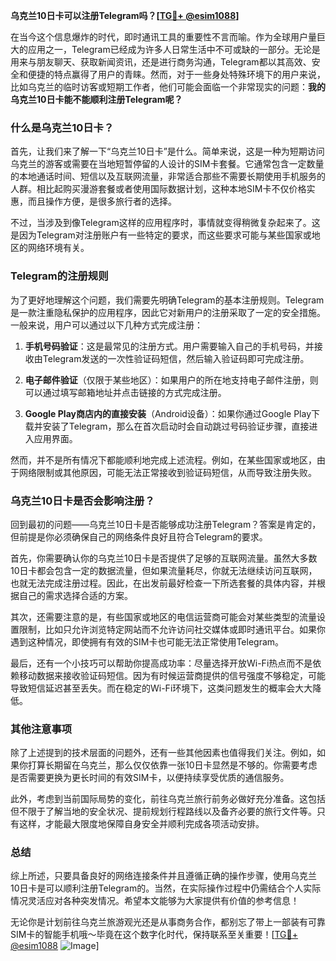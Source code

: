 **乌克兰10日卡可以注册Telegram吗？[[TG💪+ @esim1088](https://t.me/s/esim1088)]**

在当今这个信息爆炸的时代，即时通讯工具的重要性不言而喻。作为全球用户量巨大的应用之一，Telegram已经成为许多人日常生活中不可或缺的一部分。无论是用来与朋友聊天、获取新闻资讯，还是进行商务沟通，Telegram都以其高效、安全和便捷的特点赢得了用户的青睐。然而，对于一些身处特殊环境下的用户来说，比如乌克兰的临时访客或短期工作者，他们可能会面临一个非常现实的问题：**我的乌克兰10日卡能不能顺利注册Telegram呢？**

### 什么是乌克兰10日卡？

首先，让我们来了解一下“乌克兰10日卡”是什么。简单来说，这是一种为短期访问乌克兰的游客或需要在当地短暂停留的人设计的SIM卡套餐。它通常包含一定数量的本地通话时间、短信以及互联网流量，非常适合那些不需要长期使用手机服务的人群。相比起购买漫游套餐或者使用国际数据计划，这种本地SIM卡不仅价格实惠，而且操作方便，是很多旅行者的选择。

不过，当涉及到像Telegram这样的应用程序时，事情就变得稍微复杂起来了。这是因为Telegram对注册账户有一些特定的要求，而这些要求可能与某些国家或地区的网络环境有关。

### Telegram的注册规则

为了更好地理解这个问题，我们需要先明确Telegram的基本注册规则。Telegram是一款注重隐私保护的应用程序，因此它对新用户的注册采取了一定的安全措施。一般来说，用户可以通过以下几种方式完成注册：

1. **手机号码验证**：这是最常见的注册方式。用户需要输入自己的手机号码，并接收由Telegram发送的一次性验证码短信，然后输入验证码即可完成注册。
   
2. **电子邮件验证**（仅限于某些地区）：如果用户的所在地支持电子邮件注册，则可以通过填写邮箱地址并点击链接的方式完成注册。

3. **Google Play商店内的直接安装**（Android设备）：如果你通过Google Play下载并安装了Telegram，那么在首次启动时会自动跳过号码验证步骤，直接进入应用界面。

然而，并不是所有情况下都能顺利地完成上述流程。例如，在某些国家或地区，由于网络限制或其他原因，可能无法正常接收到验证码短信，从而导致注册失败。

### 乌克兰10日卡是否会影响注册？

回到最初的问题——乌克兰10日卡是否能够成功注册Telegram？答案是肯定的，但前提是你必须确保自己的网络条件良好且符合Telegram的要求。

首先，你需要确认你的乌克兰10日卡是否提供了足够的互联网流量。虽然大多数10日卡都会包含一定的数据流量，但如果流量耗尽，你就无法继续访问互联网，也就无法完成注册过程。因此，在出发前最好检查一下所选套餐的具体内容，并根据自己的需求选择合适的方案。

其次，还需要注意的是，有些国家或地区的电信运营商可能会对某些类型的流量设置限制，比如只允许浏览特定网站而不允许访问社交媒体或即时通讯平台。如果你遇到这种情况，即使拥有有效的SIM卡也可能无法正常使用Telegram。

最后，还有一个小技巧可以帮助你提高成功率：尽量选择开放Wi-Fi热点而不是依赖移动数据来接收验证码短信。因为有时候运营商提供的信号强度不够稳定，可能导致短信延迟甚至丢失。而在稳定的Wi-Fi环境下，这类问题发生的概率会大大降低。

### 其他注意事项

除了上述提到的技术层面的问题外，还有一些其他因素也值得我们关注。例如，如果你打算长期留在乌克兰，那么仅仅依靠一张10日卡显然是不够的。你需要考虑是否需要更换为更长时间的有效SIM卡，以便持续享受优质的通信服务。

此外，考虑到当前国际局势的变化，前往乌克兰旅行前务必做好充分准备。这包括但不限于了解当地的安全状况、提前规划行程路线以及备齐必要的旅行文件等。只有这样，才能最大限度地保障自身安全并顺利完成各项活动安排。

### 总结

综上所述，只要具备良好的网络连接条件并且遵循正确的操作步骤，使用乌克兰10日卡是可以顺利注册Telegram的。当然，在实际操作过程中仍需结合个人实际情况灵活应对各种突发情况。希望本文能够为大家提供有价值的参考信息！

无论你是计划前往乌克兰旅游观光还是从事商务合作，都别忘了带上一部装有可靠SIM卡的智能手机哦～毕竟在这个数字化时代，保持联系至关重要！[[TG💪+ @esim1088](https://t.me/s/esim1088) ![Image](https://i.postimg.cc/4NQfJmqS/Snipaste-2025-05-13-00-14-12.png)]